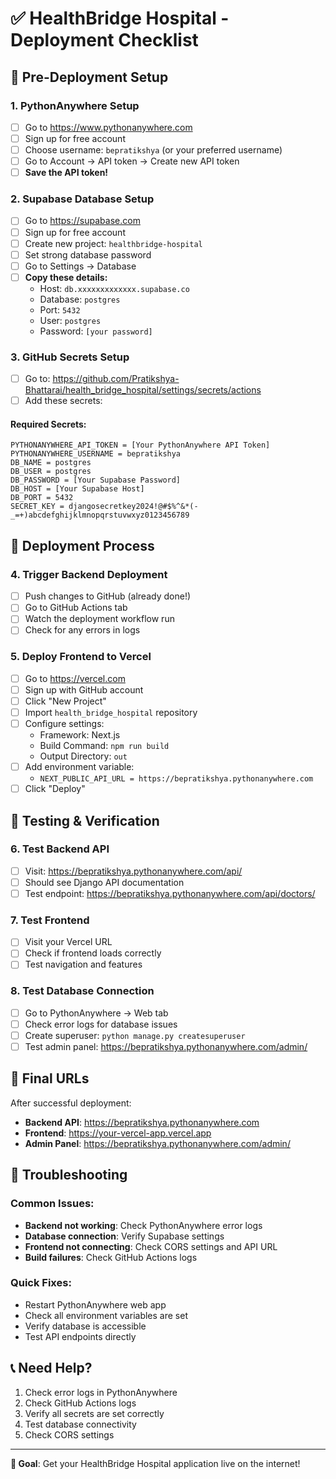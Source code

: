 # ✅ HealthBridge Hospital - Deployment Checklist

## 🎯 Pre-Deployment Setup

### 1. PythonAnywhere Setup
- [ ] Go to https://www.pythonanywhere.com
- [ ] Sign up for free account
- [ ] Choose username: `bepratikshya` (or your preferred username)
- [ ] Go to Account → API token → Create new API token
- [ ] **Save the API token!**

### 2. Supabase Database Setup
- [ ] Go to https://supabase.com
- [ ] Sign up for free account
- [ ] Create new project: `healthbridge-hospital`
- [ ] Set strong database password
- [ ] Go to Settings → Database
- [ ] **Copy these details:**
  - Host: `db.xxxxxxxxxxxxx.supabase.co`
  - Database: `postgres`
  - Port: `5432`
  - User: `postgres`
  - Password: `[your password]`

### 3. GitHub Secrets Setup
- [ ] Go to: https://github.com/Pratikshya-Bhattarai/health_bridge_hospital/settings/secrets/actions
- [ ] Add these secrets:

#### Required Secrets:
```
PYTHONANYWHERE_API_TOKEN = [Your PythonAnywhere API Token]
PYTHONANYWHERE_USERNAME = bepratikshya
DB_NAME = postgres
DB_USER = postgres
DB_PASSWORD = [Your Supabase Password]
DB_HOST = [Your Supabase Host]
DB_PORT = 5432
SECRET_KEY = djangosecretkey2024!@#$%^&*(-_=+)abcdefghijklmnopqrstuvwxyz0123456789
```

## 🚀 Deployment Process

### 4. Trigger Backend Deployment
- [ ] Push changes to GitHub (already done!)
- [ ] Go to GitHub Actions tab
- [ ] Watch the deployment workflow run
- [ ] Check for any errors in logs

### 5. Deploy Frontend to Vercel
- [ ] Go to https://vercel.com
- [ ] Sign up with GitHub account
- [ ] Click "New Project"
- [ ] Import `health_bridge_hospital` repository
- [ ] Configure settings:
  - Framework: Next.js
  - Build Command: `npm run build`
  - Output Directory: `out`
- [ ] Add environment variable:
  - `NEXT_PUBLIC_API_URL = https://bepratikshya.pythonanywhere.com`
- [ ] Click "Deploy"

## 🧪 Testing & Verification

### 6. Test Backend API
- [ ] Visit: https://bepratikshya.pythonanywhere.com/api/
- [ ] Should see Django API documentation
- [ ] Test endpoint: https://bepratikshya.pythonanywhere.com/api/doctors/

### 7. Test Frontend
- [ ] Visit your Vercel URL
- [ ] Check if frontend loads correctly
- [ ] Test navigation and features

### 8. Test Database Connection
- [ ] Go to PythonAnywhere → Web tab
- [ ] Check error logs for database issues
- [ ] Create superuser: `python manage.py createsuperuser`
- [ ] Test admin panel: https://bepratikshya.pythonanywhere.com/admin/

## 🎉 Final URLs

After successful deployment:
- **Backend API**: https://bepratikshya.pythonanywhere.com
- **Frontend**: https://your-vercel-app.vercel.app
- **Admin Panel**: https://bepratikshya.pythonanywhere.com/admin/

## 🔧 Troubleshooting

### Common Issues:
- **Backend not working**: Check PythonAnywhere error logs
- **Database connection**: Verify Supabase settings
- **Frontend not connecting**: Check CORS settings and API URL
- **Build failures**: Check GitHub Actions logs

### Quick Fixes:
- Restart PythonAnywhere web app
- Check all environment variables are set
- Verify database is accessible
- Test API endpoints directly

## 📞 Need Help?

1. Check error logs in PythonAnywhere
2. Check GitHub Actions logs
3. Verify all secrets are set correctly
4. Test database connectivity
5. Check CORS settings

---

**🎯 Goal**: Get your HealthBridge Hospital application live on the internet!
